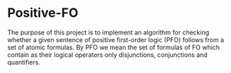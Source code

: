 # Positive-FO

The purpose of this project is to implement an algorithm for checking whether a given sentence of positive first-order logic (PFO) follows from a set of atomic formulas. By PFO we mean the set of formulas of FO which contain as their logical operators only disjunctions, conjunctions and quantifiers.
